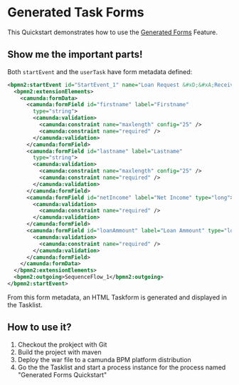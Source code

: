 # Generated Task Forms

This Quickstart demonstrates how to use the [Generated Forms](http://docs.camunda.org/latest/guides/user-guide/#generated-task-forms) Feature.

## Show me the important parts!

Both `startEvent` and the `userTask` have form metadata defined:
```xml
<bpmn2:startEvent id="StartEvent_1" name="Loan Request &#xD;&#xA;Received">
  <bpmn2:extensionElements>
    <camunda:formData>
      <camunda:formField id="firstname" label="Firstname"
        type="string">
        <camunda:validation>
          <camunda:constraint name="maxlength" config="25" />
          <camunda:constraint name="required" />
        </camunda:validation>
      </camunda:formField>
      <camunda:formField id="lastname" label="Lastname"
        type="string">
        <camunda:validation>
          <camunda:constraint name="maxlength" config="25" />
          <camunda:constraint name="required" />
        </camunda:validation>
      </camunda:formField>
      <camunda:formField id="netIncome" label="Net Income" type="long">
        <camunda:validation>
          <camunda:constraint name="required" />
        </camunda:validation>
      </camunda:formField>
      <camunda:formField id="loanAmmount" label="Loan Ammount" type="long">
        <camunda:validation>
          <camunda:constraint name="required" />
        </camunda:validation>
      </camunda:formField>
    </camunda:formData>
  </bpmn2:extensionElements>
  <bpmn2:outgoing>SequenceFlow_1</bpmn2:outgoing>
</bpmn2:startEvent>
```
From this form metadata, an HTML Taskform is generated and displayed in the Tasklist.

## How to use it?

1. Checkout the prokject with Git
2. Build the project with maven
3. Deploy the war file to a camunda BPM platform distribution
4. Go the the Tasklist and start a process instance for the process named "Generated Forms Quickstart"
